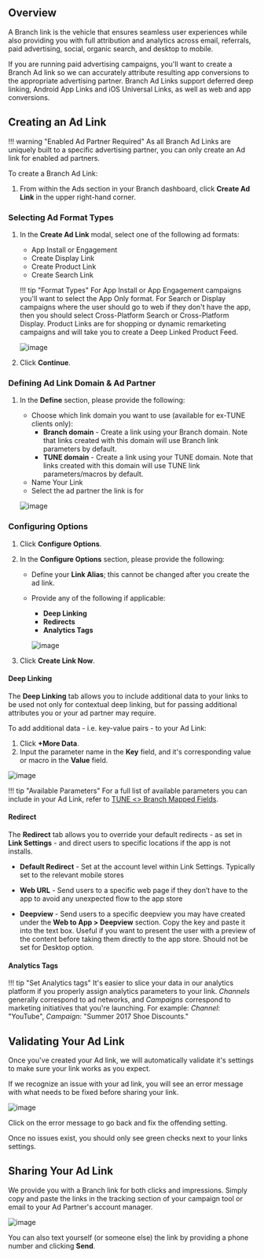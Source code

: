 ## Overview

A Branch link is the vehicle that ensures seamless user experiences while also providing you with full attribution and analytics across email, referrals, paid advertising, social, organic search, and desktop to mobile.

If you are running paid advertising campaigns, you'll want to create a Branch Ad link so we can accurately attribute resulting app conversions to the appropriate advertising partner. Branch Ad Links support deferred deep linking, Android App Links and iOS Universal Links, as well as web and app conversions.

## Creating an Ad Link

!!! warning "Enabled Ad Partner Required"
	As all Branch Ad Links are uniquely built to a specific advertising partner, you can only create an Ad link for enabled ad partners.

To create a Branch Ad Link:

1. From within the Ads section in your Branch dashboard, click **Create Ad Link** in the upper right-hand corner.

### Selecting Ad Format Types

1.  In the **Create Ad Link** modal, select one of the following ad formats:
	- App Install or Engagement
	- Create Display Link
	- Create Product Link
	- Create Search Link

	!!! tip "Format Types"
		For App Install or App Engagement campaigns you'll want to select the App Only format. For Search or Display campaigns where the user should go to web if they don't have the app, then you should select Cross-Platform Search or Cross-Platform Display. Product Links are for shopping or dynamic remarketing campaigns and will take you to create a Deep Linked Product Feed.

	![image](/_assets/img/pages/deep-linked-ads/branch-universal-ads/create-link.png)

1. Click **Continue**.

### Defining Ad Link Domain & Ad Partner

1. In the **Define** section, please provide the following:
	- Choose which link domain you want to use (available for ex-TUNE clients only):
		- **Branch domain** - Create a link using your Branch domain. Note that links created with this domain will use Branch link parameters by default.
		- **TUNE domain** - Create a link using your TUNE domain. Note that links created with this domain will use TUNE link parameters/macros by default.
	- Name Your Link
	- Select the ad partner the link is for

	![image](/_assets/img/pages/links/ad-link-define.png)

### Configuring Options

1. Click **Configure Options**.
1. In the **Configure Options** section, please provide the following:
	- Define your **Link Alias**; this cannot be changed after you create the ad link.
	- Provide any of the following if applicable:
		- **Deep Linking**
		- **Redirects**
		- **Analytics Tags**

		![image](/_assets/img/pages/links/ad-link-configure-options.gif)

1. Click **Create Link Now**.

#### Deep Linking

The **Deep Linking** tab allows you to include additional data to your links to be used not only for contextual deep linking, but for passing additional attributes you or your ad partner may require.

To add additional data - i.e. key-value pairs - to your Ad Link:

1. Click **+More Data**.
1. Input the parameter name in the **Key** field, and it's corresponding value or macro in the **Value** field.

![image](/_assets/img/pages/links/ad-link-deep-linking.png)

!!! tip "Available Parameters"
	For a full list of available parameters you can include in your Ad Link, refer to [TUNE <> Branch Mapped Fields](https://support.branch.io/support/solutions/articles/6000216765-tune-branch-mapped-fields).

#### Redirect

The **Redirect** tab allows you to override your default redirects - as set in **Link Settings** - and direct users to specific locations if the app is not installs.

- **Default Redirect** - Set at the account level within Link Settings. Typically set to the relevant mobile stores

- **Web URL** - Send users to a specific web page if they don’t have to the app to avoid any unexpected flow to the app store

- **Deepview** - Send users to a specific deepview you may have created under the **Web to App > Deepview** section. Copy the key and paste it into the text box. Useful if you want to present the user with a preview of the content before taking them directly to the app store. Should not be set for Desktop option.


#### Analytics Tags

!!! tip "Set Analytics tags"
	It's easier to slice your data in our analytics platform if you properly assign analytics parameters to your link. _Channels_ generally correspond to ad networks, and _Campaigns_ correspond to marketing initiatives that you're launching. For example: _Channel_: "YouTube", _Campaign_: "Summer 2017 Shoe Discounts."

## Validating Your Ad Link

Once you've created your Ad link, we will automatically validate it's settings to make sure your link works as you expect.

If we recognize an issue with your ad link, you will see an error message with what needs to be fixed before sharing your link.

![image](/_assets/img/pages/links/ad-link-validation.png)

Click on the error message to go back and fix the offending setting.

Once no issues exist, you should only see green checks next to your links settings.

## Sharing Your Ad Link

We provide you with a Branch link for both clicks and impressions.  Simply copy and paste the links in the tracking section of your campaign tool or email to your Ad Partner's account manager.

![image](/_assets/img/pages/links/ad-link-share.png)

You can also text yourself (or someone else) the link by providing a phone number and clicking **Send**.

